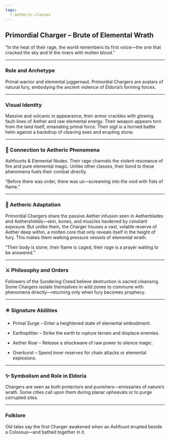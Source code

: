 ```yaml
---
tags:
  - aetheric-classes
---
```

## Primordial Charger – Brute of Elemental Wrath

"In the heat of their rage, the world remembers its first voice—the one that cracked the sky and lit the rivers with molten blood."

---

### Role and Archetype

Primal warrior and elemental juggernaut. Primordial Chargers are avatars of natural fury, embodying the ancient violence of Eldoria’s forming forces.

---

### Visual Identity

Massive and volcanic in appearance, their armor crackles with glowing fault-lines of Aether and raw elemental energy. Their weapon appears torn from the land itself, emanating primal force. Their sigil is a horned battle helm against a backdrop of cleaving axes and erupting stone.

---

### 💠 Connection to Aetheric Phenomena

Ashfounts & Elemental Nodes. Their rage channels the violent resonance of fire and pure elemental magic. Unlike other classes, their bond to these phenomena fuels their combat directly.

“Before there was order, there was us—screaming into the void with fists of flame.”

---

### 🦴 Aetheric Adaptation

Primordial Chargers share the passive Aether infusion seen in Aetherblades and Aethershields—skin, bones, and muscles hardened by constant exposure. But unlike them, the Charger houses a vast, volatile reserve of Aether deep within, a molten core that only reveals itself in the height of fury. This makes them walking pressure vessels of elemental wrath.

“Their body is stone, their flame is caged, their rage is a prayer waiting to be answered.”

---

### ⚔️ Philosophy and Orders

Followers of the Sundering Creed believe destruction is sacred cleansing. Some Chargers isolate themselves in wild zones to commune with phenomena directly—returning only when fury becomes prophecy.

---

### ✴️ Signature Abilities

- Primal Surge – Enter a heightened state of elemental embodiment.  
      
    
- Earthsplitter – Strike the earth to rupture terrain and displace enemies.  
      
    
- Aether Roar – Release a shockwave of raw power to silence magic.  
      
    
- Overburst – Spend inner reserves for chain attacks or elemental explosions.  
      
    

---

### ✨ Symbolism and Role in Eldoria

Chargers are seen as both protectors and punishers—emissaries of nature’s wrath. Some cities call upon them during planar upheavals or to purge corrupted sites.

---

### Folklore

Old tales say the first Charger awakened when an Ashfount erupted beside a Colossus—and bathed together in it.